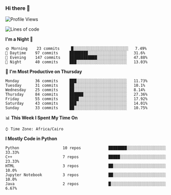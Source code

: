 ### Hi there 👋

<!--
**AMR-KELEG/AMR-KELEG** is a ✨ _special_ ✨ repository because its `README.md` (this file) appears on your GitHub profile.

Here are some ideas to get you started:

- 🔭 I’m currently working on ...
- 🌱 I’m currently learning ...
- 👯 I’m looking to collaborate on ...
- 🤔 I’m looking for help with ...
- 💬 Ask me about ...
- 📫 How to reach me: ...
- 😄 Pronouns: ...
- ⚡ Fun fact: ...
-->

<!--START_SECTION:waka-->
![Profile Views](http://img.shields.io/badge/Profile%20Views-0-blue)

![Lines of code](https://img.shields.io/badge/From%20Hello%20World%20I%27ve%20Written-2.6%20million%20lines%20of%20code-blue)

**I'm a Night 🦉** 

```text
🌞 Morning    23 commits     █░░░░░░░░░░░░░░░░░░░░░░░░   7.49% 
🌆 Daytime    97 commits     ████████░░░░░░░░░░░░░░░░░   31.6% 
🌃 Evening    147 commits    ████████████░░░░░░░░░░░░░   47.88% 
🌙 Night      40 commits     ███░░░░░░░░░░░░░░░░░░░░░░   13.03%

```
📅 **I'm Most Productive on Thursday** 

```text
Monday       36 commits     ███░░░░░░░░░░░░░░░░░░░░░░   11.73% 
Tuesday      31 commits     ██░░░░░░░░░░░░░░░░░░░░░░░   10.1% 
Wednesday    25 commits     ██░░░░░░░░░░░░░░░░░░░░░░░   8.14% 
Thursday     84 commits     ██████░░░░░░░░░░░░░░░░░░░   27.36% 
Friday       55 commits     ████░░░░░░░░░░░░░░░░░░░░░   17.92% 
Saturday     43 commits     ███░░░░░░░░░░░░░░░░░░░░░░   14.01% 
Sunday       33 commits     ██░░░░░░░░░░░░░░░░░░░░░░░   10.75%

```


📊 **This Week I Spent My Time On** 

```text
⌚︎ Time Zone: Africa/Cairo

```

**I Mostly Code in Python** 

```text
Python                   10 repos            ████████░░░░░░░░░░░░░░░░░   33.33% 
C++                      7 repos             █████░░░░░░░░░░░░░░░░░░░░   23.33% 
HTML                     3 repos             ██░░░░░░░░░░░░░░░░░░░░░░░   10.0% 
Jupyter Notebook         3 repos             ██░░░░░░░░░░░░░░░░░░░░░░░   10.0% 
Java                     2 repos             █░░░░░░░░░░░░░░░░░░░░░░░░   6.67%

```



<!--END_SECTION:waka-->

